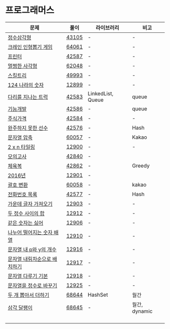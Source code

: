# 프로그래머스

| 문제                                                         | 풀이                  | 라이브러리        | 비고          |
| ------------------------------------------------------------ | --------------------- | ----------------- | ------------- |
| [정수삼각형](https://programmers.co.kr/learn/courses/30/lessons/43105) | [43105](./43105.java) | -                 | -             |
| [크레인 인형뽑기 게임](https://programmers.co.kr/learn/courses/30/lessons/64061?language=java) | [64061](./64061.java) | -                 | -             |
| [프린터](https://programmers.co.kr/learn/courses/30/lessons/42587?language=java) | [42587](./42587.java) | -                 | -             |
| [멀쩡한 사각형](https://programmers.co.kr/learn/courses/30/lessons/62048?language=java) | [62048](./62048.java) | -                 | -             |
| [스킬트리](https://programmers.co.kr/learn/courses/30/lessons/49993?language=java) | [49993](./49993.java) | -                 | -             |
| [124 나라의 숫자](https://programmers.co.kr/learn/courses/30/lessons/12899?language=java) | [12899](./12899.java) | -                 | -             |
| [다리를 지나는 트럭](https://programmers.co.kr/learn/courses/30/lessons/42583) | [42583](./42583.java) | LinkedList, Queue | queue         |
| [기능개발](https://programmers.co.kr/learn/courses/30/lessons/42586) | [42586](./42586.java) | -                 | queue         |
| [주식가격](https://programmers.co.kr/learn/courses/30/lessons/42584) | [42584](./42584.java) | -                 | -             |
| [완주하지 못한 선수](https://programmers.co.kr/learn/courses/30/lessons/42576) | [42576](./42576.java) | -                 | Hash          |
| [문자열 압축](https://programmers.co.kr/learn/courses/30/lessons/60057) | [60057](./60057.java) | -                 | Kakao         |
| [2 x n 타일링](https://programmers.co.kr/learn/courses/30/lessons/12900) | [12900](./12900.java) | -                 | -             |
| [모의고사](https://programmers.co.kr/learn/courses/30/lessons/42840) | [42840](./42840.java) | -                 |               |
| [체육복](https://programmers.co.kr/learn/courses/30/lessons/42862) | [42862](./42862.java) | -                 | Greedy        |
| [2016년](https://programmers.co.kr/learn/courses/30/lessons/12901) | [12901](./12901.java) | -                 |               |
| [괄호 변환](https://programmers.co.kr/learn/courses/30/lessons/60058) | [60058](./60058.java) | -                 | kakao         |
| [전화번호 목록](https://programmers.co.kr/learn/courses/30/lessons/42577) | [42577](./42577.java) | -                 | Hash          |
| [가운데 글자 가져오기](https://programmers.co.kr/learn/courses/30/lessons/12903) | [12903](./12903.java) | -                 | -             |
| [두 정수 사이의 합](https://programmers.co.kr/learn/courses/30/lessons/12912) | [12912](./12912.java) | -                 | -             |
| [같은 숫자는 싫어](https://programmers.co.kr/learn/courses/30/lessons/12906) | [12906](./12906.java) | -                 | -             |
| [나누어 떨어지는 숫자 배열](https://programmers.co.kr/learn/courses/30/lessons/12910) | [12910](12910.java)   | -                 | -             |
| [문자열 내 p와 y의 개수](https://programmers.co.kr/learn/courses/30/lessons/12916) | [12916](./12916.java) | -                 | -             |
| [문자열 내림차순으로 배치하기](https://programmers.co.kr/learn/courses/30/lessons/12917) | [12917](./12917.java) | -                 | -             |
| [문자열 다루기 기본](https://programmers.co.kr/learn/courses/30/lessons/12918) | [12918](./12918.java) | -                 | -             |
| [문자열을 정수로 바꾸기](https://programmers.co.kr/learn/courses/30/lessons/12925) | [12925](./12925.java) | -                 | -             |
| [두 개 뽑아서 더하기](https://programmers.co.kr/learn/courses/30/lessons/68644?language=java) | [68644](68644.java)   | HashSet           | 월간          |
| [삼각 달팽이](https://programmers.co.kr/learn/courses/30/lessons/68645?language=java) | [68645](./68645.java) | -                 | 월간, dynamic |
| []()                                                         | [](.java)             |                   |               |
| []()                                                         | [](.java)             |                   |               |
| []()                                                         | [](.java)             |                   |               |
| []()                                                         | [](.java)             |                   |               |

